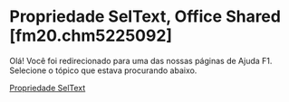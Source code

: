 
# Propriedade SelText, Office Shared [fm20.chm5225092]

Olá! Você foi redirecionado para uma das nossas páginas de Ajuda F1. Selecione o tópico que estava procurando abaixo.

[Propriedade SelText](http://msdn.microsoft.com/library/75b9c27f-f6f7-6445-6d86-a53f046c1db6%28Office.15%29.aspx)
